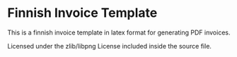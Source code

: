 
Finnish Invoice Template
========================

This is a finnish invoice template in latex format for generating PDF invoices.

Licensed under the zlib/libpng License included inside the source file.
